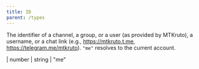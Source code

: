 ```yaml
---
title: ID
parent: /types
---
```


The identifier of a channel, a group, or a user (as provided by MTKruto), a username, or a chat link (e.g., https://mtkruto.t.me, https://telegram.me/mtkruto). `"me"` resolves to the current account.

<div class="font-mono whitespace-pre"><span class="opacity-50">|</span> <span>number</span>
<span class="opacity-50">|</span> <span>string</span>
<span class="opacity-50">|</span> <span>&quot;me&quot;</span></div>

